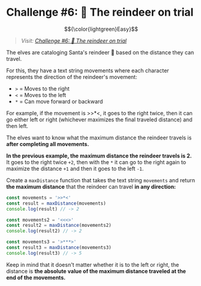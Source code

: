 # Challenge #6: 🦌 The reindeer on trial

$${\color{lightgreen}Easy}$$

>_Visit: [Challenge #6: 🦌 The reindeer on trial](https://adventjs.dev/challenges/2023/6)_

The elves are cataloging Santa's reindeer 🦌 based on the distance they can travel.

For this, they have a text string movements where each character represents the
direction of the reindeer's movement:

- `>` = Moves to the right
- `<` = Moves to the left
- `*` = Can move forward or backward

For example, if the movement is >>*<, it goes to the right twice, then it can go
either left or right (whichever maximizes the final traveled distance) and then left.

The elves want to know what the maximum distance the reindeer travels is **after
completing all movements.**

**In the previous example, the maximum distance the reindeer travels is 2.** It goes
to the right twice `+2`, then with the `*` it can go to the right again to maximize
the distance `+1` and then it goes to the left `-1`.

Create a `maxDistance` function that takes the text string `movements` and return
**the maximum distance** that the reindeer can travel **in any direction:**

```javascript
const movements = '>>*<'
const result = maxDistance(movements)
console.log(result) // -> 2

const movements2 = '<<<>'
const result2 = maxDistance(movements2)
console.log(result2) // -> 2

const movements3 = '>***>'
const result3 = maxDistance(movements3)
console.log(result3) // -> 5
```

Keep in mind that it doesn't matter whether it is to the left or right, the distance
is **the absolute value of the maximum distance traveled at the end of the movements.**
